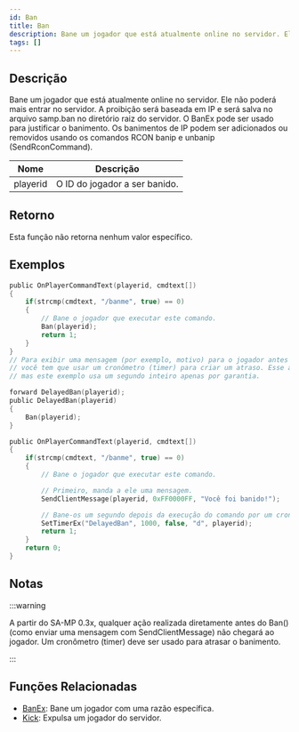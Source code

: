 ```yaml
---
id: Ban
title: Ban
description: Bane um jogador que está atualmente online no servidor. Ele não poderá mais entrar no servidor. A proibição será baseada em IP e será salva no arquivo samp.ban no diretório raiz do servidor. O BanEx pode ser usado para justificar o banimento. Os banimentos de IP podem ser adicionados ou removidos usando os comandos RCON banip e unbanip (SendRconCommand).
tags: []
---
```


## Descrição

Bane um jogador que está atualmente online no servidor. Ele não poderá mais entrar no servidor. A proibição será baseada em IP e será salva no arquivo samp.ban no diretório raiz do servidor. O BanEx pode ser usado para justificar o banimento. Os banimentos de IP podem ser adicionados ou removidos usando os comandos RCON banip e unbanip (SendRconCommand).

| Nome     | Descrição                     |
| -------- | ----------------------------- |
| playerid | O ID do jogador a ser banido. |

## Retorno

Esta função não retorna nenhum valor específico.

## Exemplos

```c
public OnPlayerCommandText(playerid, cmdtext[])
{
    if(strcmp(cmdtext, "/banme", true) == 0)
    {
        // Bane o jogador que executar este comando.
        Ban(playerid);
        return 1;
    }
}
// Para exibir uma mensagem (por exemplo, motivo) para o jogador antes que a conexão seja fechada
// você tem que usar um cronômetro (timer) para criar um atraso. Esse atraso precisa ser de apenas alguns milissegundos,
// mas este exemplo usa um segundo inteiro apenas por garantia.

forward DelayedBan(playerid);
public DelayedBan(playerid)
{
    Ban(playerid);
}

public OnPlayerCommandText(playerid, cmdtext[])
{
    if(strcmp(cmdtext, "/banme", true) == 0)
    {
        // Bane o jogador que executar este comando.

        // Primeiro, manda a ele uma mensagem.
        SendClientMessage(playerid, 0xFF0000FF, "Você foi banido!");

        // Bane-os um segundo depois da execução do comando por um cronômetro (timer).
        SetTimerEx("DelayedBan", 1000, false, "d", playerid);
        return 1;
    }
    return 0;
}
```

## Notas

:::warning

A partir do SA-MP 0.3x, qualquer ação realizada diretamente antes do Ban() (como enviar uma mensagem com SendClientMessage) não chegará ao jogador. Um cronômetro (timer) deve ser usado para atrasar o banimento.

:::

## Funções Relacionadas

- [BanEx](../functions/BanEx.md): Bane um jogador com uma razão específica.
- [Kick](../functions/Kick.md): Expulsa um jogador do servidor.
